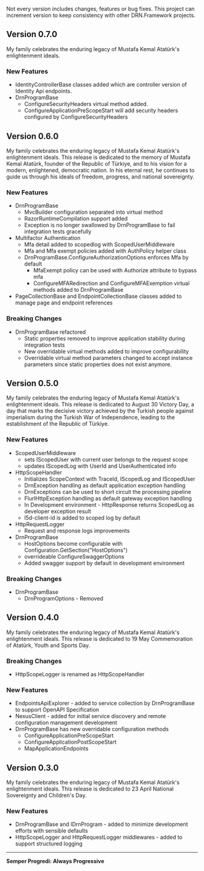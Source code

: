Not every version includes changes, features or bug fixes. This project can increment version to keep consistency with other DRN.Framework projects.  

## Version 0.7.0

My family celebrates the enduring legacy of Mustafa Kemal Atatürk's enlightenment ideals.

### New Features

* IdentityControllerBase classes added which are controller version of Identity Api endpoints.
* DrnProgramBase
  * ConfigureSecurityHeaders virtual method added.
  * ConfigureApplicationPreScopeStart will add security headers configured by ConfigureSecurityHeaders

## Version 0.6.0

My family celebrates the enduring legacy of Mustafa Kemal Atatürk's enlightenment ideals. This release is dedicated to the memory of Mustafa Kemal Atatürk, founder of the Republic of Türkiye, and to his vision for a modern, enlightened, democratic nation. In his eternal rest, he continues to guide us through his ideals of freedom, progress, and national sovereignty.

### New Features

* DrnProgramBase
  * MvcBuilder configuration separated into virtual method
  * RazorRuntimeCompilation support added
  * Exception is no longer swallowed by DrnProgramBase to fail integration tests gracefully
* Multifactor Authentication
  * Mfa detail added to scopedlog with ScopedUserMiddleware
  * Mfa and Mfa exempt policies added with AuthPolicy helper class
  * DrnProgramBase.ConfigureAuthorizationOptions enforces Mfa by default
    * MfaExempt policy can be used with Authorize attribute to bypass mfa
    * ConfigureMFARedirection and ConfigureMFAExemption virtual methods added to DrnProgramBase
* PageCollectionBase and EndpointCollectionBase classes added to manage page and endpoint references

### Breaking Changes

* DrnProgramBase refactored
  * Static properties removed to improve application stability during integration tests
  * New overridable virtual methods added to improve configurability
  * Overridable virtual method parameters changed to accept instance parameters since static properties does not exist anymore.

## Version 0.5.0

My family celebrates the enduring legacy of Mustafa Kemal Atatürk's enlightenment ideals. This release is dedicated to August 30 Victory Day, a day that marks the decisive victory achieved by the Turkish people against imperialism during the Turkish War of Independence, leading to the establishment of the Republic of Türkiye.

### New Features

* ScopedUserMiddleware 
  * sets IScopedUser with current user belongs to the request scope
  * updates IScopedLog with UserId and UserAuthenticated info
* HttpScopeHandler
  * Initializes ScopeContext with TraceId, IScopedLog and IScopedUser
  * DrnException handling as default application exception handling
  * DrnExceptions can be used to short circuit the processing pipeline
  * FlurlHttpException handling as default gateway exception handling
  * In Development environment - HttpResponse returns ScopedLog as developer exception result
  * l5d-client-id is added to scoped log by default
* HttpRequestLogger
  * Request and response logs improvements
* DrnProgramBase 
  * HostOptions become configurable with Configuration.GetSection("HostOptions")
  * overrideable ConfigureSwaggerOptions
  * Added swagger support by default in development environment

### Breaking Changes

* DrnProgramBase
  * DrnProgramOptions - Removed

## Version 0.4.0

My family celebrates the enduring legacy of Mustafa Kemal Atatürk's enlightenment ideals. This release is dedicated to 19 May Commemoration of Atatürk, Youth and Sports Day.

### Breaking Changes

* HttpScopeLogger is renamed as HttpScopeHandler

### New Features

* EndpointsApiExplorer - added to service collection by DrnProgramBase to support OpenAPI Specification
* NexusClient - added for initial service discovery and remote configuration management development
* DrnProgramBase has new overridable configuration methods
  * ConfigureApplicationPreScopeStart
  * ConfigureApplicationPostScopeStart
  * MapApplicationEndpoints

## Version 0.3.0

My family celebrates the enduring legacy of Mustafa Kemal Atatürk's enlightenment ideals. This release is dedicated to 23 April National Sovereignty and Children's Day.

### New Features

* DrnProgramBase and IDrnProgram - added to minimize development efforts with sensible defaults
* HttpScopeLogger and HttpRequestLogger middlewares - added to support structured logging

---

**Semper Progredi: Always Progressive**